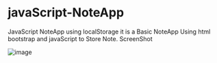 # javaScript-NoteApp
JavaScript NoteApp using localStorage
it is a Basic NoteApp Using html bootstrap and javaScript to Store Note.
ScreenShot

![image](https://user-images.githubusercontent.com/62507205/101705806-8cbcce80-3aa9-11eb-9e93-55583243a817.png)
